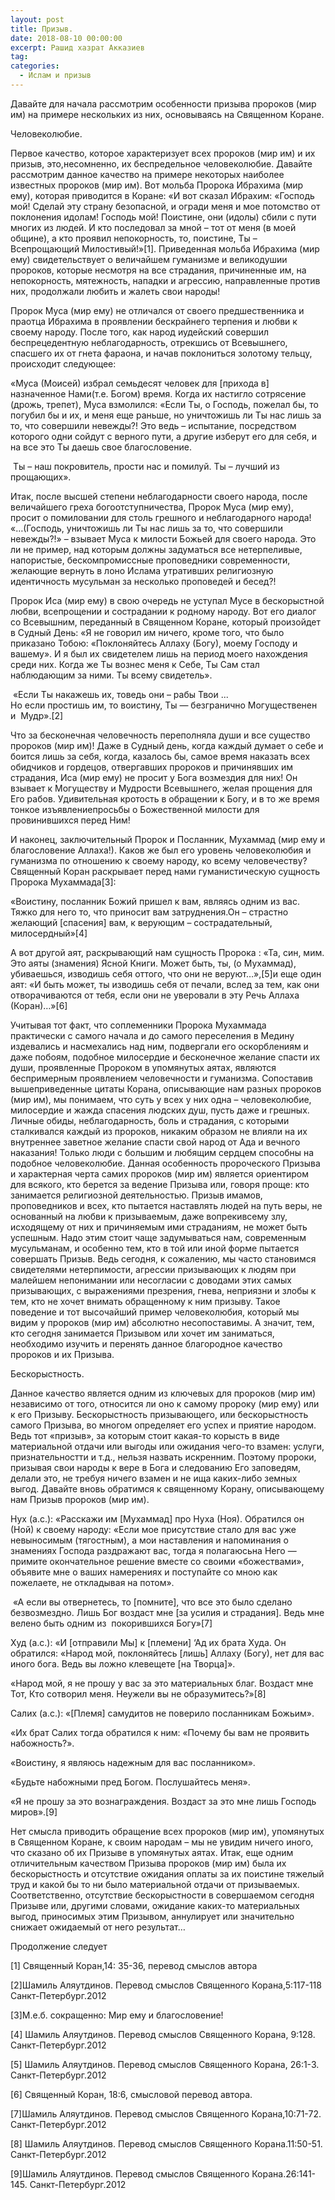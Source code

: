 ```yaml
---
layout: post
title: Призыв.
date: 2018-08-10 00:00:00
excerpt: Рашид хазрат Акказиев
tag:
categories:
  - Ислам и призыв
---
```


Давайте для начала рассмотрим особенности призыва пророков (мир им) на примере нескольких из них, основываясь на Священном Коране.

Человеколюбие.

Первое качество, которое характеризует всех пророков (мир им) и их призыв, это,несомненно, их беспредельное человеколюбие. Давайте рассмотрим данное качество на примере некоторых наиболее известных пророков (мир им). Вот мольба Пророка Ибрахима (мир ему), которая приводится в Коране: &laquo;И вот сказал Ибрахим: &laquo;Господь мой! Сделай эту страну безопасной, и огради меня и мое потомство от поклонения идолам! Господь мой! Поистине, они (идолы) сбили с пути многих из людей. И кто последовал за мной – тот от меня (в моей общине), а кто проявил непокорность, то, поистине, Ты – Всепрощающий Милостивый!&raquo;[1]. Приведенная мольба Ибрахима (мир ему) свидетельствует о величайшем гуманизме и великодушии пророков, которые несмотря на все страдания, причиненные им, на непокорность, мятежность, нападки и агрессию, направленные против них, продолжали любить и жалеть свои народы!

Пророк Муса (мир ему) не отличался от своего предшественника и праотца Ибрахима в проявлении бескрайнего терпения и любви к своему народу. После того, как народ иудейский совершил беспрецедентную неблагодарность, отрекшись от Всевышнего, спасшего их от гнета фараона, и начав поклониться золотому тельцу, происходит следующее:

&laquo;Муса (Моисей) избрал семьдесят человек для [прихода в] назначенное Нами(т.е. Богом) время. Когда их настигло сотрясение (дрожь, трепет), Муса взмолился: &laquo;Если Ты, о Господь, пожелал бы, то погубил бы и их, и меня еще раньше, но уничтожишь ли Ты нас лишь за то, что совершили невежды?! Это ведь – испытание, посредством которого одни сойдут с верного пути, а другие изберут его для себя, и на все это Ты даешь свое благословение.

&nbsp;Ты – наш покровитель, прости нас и помилуй. Ты – лучший из прощающих&raquo;.

Итак, после высшей степени неблагодарности своего народа, после величайшего греха богоотступничества, Пророк Муса (мир ему), просит о помиловании для столь грешного и неблагодарного народа! &laquo;…(Господь, уничтожишь ли Ты нас лишь за то, что совершили невежды?!&raquo; – взывает Муса к милости Божьей для своего народа. Это ли не пример, над которым должны задуматься все нетерпеливые, напористые, бескомпромиссные проповедники современности, желающие вернуть в лоно Ислама утративших религиозную идентичность мусульман за несколько проповедей и бесед?!

Пророк Иса (мир ему) в свою очередь не уступал Мусе в бескорыстной любви, всепрощении и сострадании к родному народу. Вот его диалог со Всевышним, переданный в Священном Коране, который произойдет в Судный День: &laquo;Я не говорил им ничего, кроме того, что было приказано Тобою: &laquo;Поклоняйтесь Аллаху (Богу), моему Господу и вашему&raquo;. И я&nbsp;был их свидетелем лишь на период моего нахождения среди них. Когда же Ты вознес меня к Себе, Ты Сам стал наблюдающим за ними. Ты всему свидетель&raquo;.

&nbsp;&laquo;Если Ты накажешь их, товедь они – рабы Твои ...<br>Но если простишь им, то воистину, Ты — безгранично Могущественен и&nbsp; Мудр&raquo;.[2]

Что за бесконечная человечность переполняла души и все существо пророков (мир им)! Даже в Судный день, когда каждый думает о себе и боится лишь за себя, когда, казалось бы, самое время наказать всех обидчиков и гордецов, отвергавших пророков и причинявших им страдания, Иса (мир ему) не просит у Бога возмездия для них! Он взывает к Могуществу и Мудрости Всевышнего, желая прощения для Его рабов. Удивительная кротость в обращении к Богу, и в то же время тонкое изъявлениепросьбы о Божественной милости для провинившихся перед Ним!

И наконец, заключительный Пророк и Посланник, Мухаммад (мир ему и благословение Аллаха!). Каков же был его уровень человеколюбия и гуманизма по отношению к своему народу, ко всему человечеству? Священный Коран раскрывает перед нами гуманистическую сущность Пророка Мухаммада[3]:

&laquo;Воистину, посланник Божий пришел к вам, являясь одним из вас. Тяжко для него то, что приносит вам затруднения.Он – страстно желающий [спасения] вам, к верующим – сострадательный, милосердный&raquo;[4]

А вот другой аят, раскрывающий нам сущность Пророка : &laquo;Та, син, мим. Это аяты (знамения) Ясной Книги. Может быть, ты, (о Мухаммад), убиваешься, изводишь себя оттого, что они не веруют…&raquo;,[5]и еще один аят: &laquo;И быть может, ты изводишь себя от печали, вслед за тем, как они отворачиваются от тебя, если они не уверовали в эту Речь Аллаха (Коран)…&raquo;[6]

Учитывая тот факт, что соплеменники Пророка Мухаммада&nbsp; практически с самого начала и до самого переселения в Медину издевались и насмехались над ним, подвергали его оскорблениям и даже побоям, подобное милосердие и бесконечное желание спасти их души, проявленные Пророком в упомянутых аятах, являются беспримерным проявлением человечности и гуманизма. Сопоставив вышеприведенные цитаты Корана, описывающие нам разных пророков (мир им), мы понимаем, что суть у всех у них одна – человеколюбие, милосердие и жажда спасения людских душ, пусть даже и грешных. Личные обиды, неблагодарность, боль и страдания, с которыми сталкивался каждый из пророков, никаким образом не влияли на их внутреннее заветное желание спасти свой народ от Ада и вечного наказания! Только люди с большим и любящим сердцем способны на подобное человеколюбие. Данная особенность пророческого Призыва и характерная черта самих пророков (мир им) является ориентиром для всякого, кто берется за ведение Призыва или, говоря проще: кто занимается религиозной деятельностью. Призыв имамов, проповедников и всех, кто пытается наставлять людей на путь веры, не основанный на любви к призываемым, даже вопрекивсему злу, исходящему от них и причиняемым ими страданиям, не может быть успешным. Надо этим стоит чаще задумываться нам, современным мусульманам, и особенно тем, кто в той или иной форме пытается совершать Призыв. Ведь сегодня, к сожалению, мы часто становимся свидетелями нетерпимости, агрессии призывающих к людям при малейшем непонимании или несогласии с доводами этих самых призывающих, с выражениями презрения, гнева, неприязни и злобы к тем, кто не хочет внимать обращенному к ним призыву. Такое поведение и тот высочайший пример человеколюбия, который мы видим у пророков (мир им) абсолютно несопоставимы. А значит, тем, кто сегодня занимается Призывом или хочет им заниматься, необходимо изучить и перенять данное благородное качество пророков и их Призыва.

Бескорыстность.

Данное качество является одним из ключевых для пророков (мир им) независимо от того, относится ли оно к самому пророку (мир ему) или к его Призыву. Бескорыстность призывающего, или бескорыстность самого Призыва, во многом определяет его успех и приятие народом. Ведь тот &laquo;призыв&raquo;, за которым стоит какая-то корысть в виде материальной отдачи или выгоды или ожидания чего-то взамен: услуги, признательностти и т.д., нельзя назвать искренним. Поэтому пророки, призывая свои народы к вере в Бога и следованию Его заповедям, делали это, не требуя ничего взамен и не ища каких-либо земных выгод. Давайте вновь обратимся к священному Корану, описывающему нам Призыв пророков (мир им).

Нух (а.с.): &laquo;Расскажи им [Мухаммад] про Нуха (Ноя). Обратился он (Ной) к своему народу: &laquo;Если мое присутствие стало для вас уже невыносимым (тягостным), а мои наставления и напоминания о знамениях Господа раздражают вас, тогда я полагаюсьна Него — примите окончательное решение вместе со своими &laquo;божествами&raquo;, объявите мне о ваших намерениях и поступайте со мною как пожелаете, не откладывая на потом&raquo;.

&nbsp;&laquo;А если вы отвернетесь, то [помните], что все это было сделано безвозмездно. Лишь Бог воздаст мне [за усилия и страдания]. Ведь мне велено быть одним из&nbsp; покорившихся Богу&raquo;[7]

Худ (а.с.): &laquo;И [отправили Мы] к [племени] ‘Ад их брата Худа. Он обратился: &laquo;Народ мой, поклоняйтесь [лишь] Аллаху (Богу), нет для вас иного бога. Ведь вы ложно клевещете [на Творца]&raquo;.

&laquo;Народ мой, я не прошу у вас за это материальных благ. Воздаст мне Тот, Кто сотворил меня. Неужели вы не образумитесь?&raquo;[8]

Салих (а.с.): &laquo;[Племя] самудитов не поверило посланникам Божьим&raquo;.

&laquo;Их брат Салих тогда обратился к ним: &laquo;Почему бы вам не проявить набожность?&raquo;.

&laquo;Воистину, я являюсь надежным для вас посланником&raquo;.

&laquo;Будьте набожными пред Богом. Послушайтесь меня&raquo;.

&laquo;Я не прошу за это вознаграждения. Воздаст за это мне лишь Господь миров&raquo;.[9]

Нет смысла приводить обращение всех пророков (мир им), упомянутых в Священном Коране, к своим народам – мы не увидим ничего иного, что сказано об их Призыве в упомянутых аятах. Итак, еще одним отличительным качеством Призыва пророков (мир им) была их бескорыстность и отсутствие ожидания оплаты за их поистине тяжелый труд и какой бы то ни было материальной отдачи от призываемых. Соответственно, отсутствие бескорыстности в совершаемом сегодня Призыве или, другими словами, ожидание каких-то материальных выгод, приносимых этим Призывом, аннулирует или значительно снижает ожидаемый от него результат…

Продолжение следует

[1] Священный Коран,14: 35-36, перевод смыслов автора

[2]Шамиль Аляутдинов. Перевод смыслов Священного Корана,5:117-118 Санкт-Петербург.2012

[3]М.е.б. сокращенно: Мир ему и благословение!

[4] Шамиль Аляутдинов. Перевод смыслов Священного Корана, 9:128. Санкт-Петербург.2012

[5] Шамиль Аляутдинов. Перевод смыслов Священного Корана, 26:1-3. Санкт-Петербург.2012

[6] Священный Коран, 18:6, смысловой перевод автора.

[7]Шамиль Аляутдинов. Перевод смыслов Священного Корана,10:71-72. Санкт-Петербург.2012

[8] Шамиль Аляутдинов. Перевод смыслов Священного Корана.11:50-51. Санкт-Петербург.2012

[9]Шамиль Аляутдинов. Перевод смыслов Священного Корана.26:141-145. Санкт-Петербург.2012